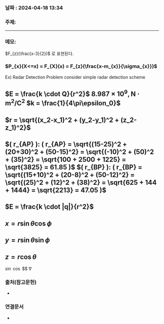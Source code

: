 
### 날짜 : 2024-04-18 13:34

### 주제: 

---
### 메모: 
$F_{z}(\frac{x-3}{2})$ 로 표현된다.
### $P_{x}(X<=x) = F_{X}(x) = F_{z}(\frac{x-m_{x}}{\sigma_{x}})$ 

Ex) Radar Detection Problem 
consider simple radar detection scheme
## $E = \frac{k \cdot Q}{r^2}$  $8.987 \times 10^9 , \text{N} \cdot \text{m}^2/\text{C}^2$  $k = \frac{1}{4\pi\epsilon_0}$ 

## $r = \sqrt{(x_2-x_1)^2 + (y_2-y_1)^2 + (z_2-z_1)^2}$ 
## $( r_{AP} ): ( r_{AP} = \sqrt{(15-25)^2 + (20+30)^2 + (50-15)^2} = \sqrt{(-10)^2 + (50)^2 + (35)^2} = \sqrt{100 + 2500 + 1225} = \sqrt{3825} = 61.85 )$ $( r_{BP} ): ( r_{BP} = \sqrt{(15+10)^2 + (20-8)^2 + (50-12)^2} = \sqrt{(25)^2 + (12)^2 + (38)^2} = \sqrt{625 + 144 + 1444} = \sqrt{2213} = 47.05 )$
## $E = \frac{k \cdot |q|}{r^2}$ 
## $x = r \sin{\theta} \cos{\phi}$ 
## $y = r \sin{\theta} \sin{\phi}$ 
## $z = r \cos{\theta}$ 
$\sin$ 
$\cos$ 
$$
$\nabla$ 

### 출처(참고문헌)
-

### 연결문서
-